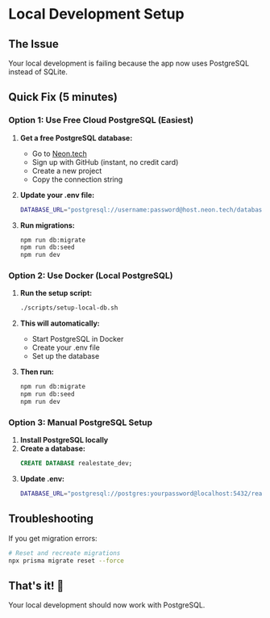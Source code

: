 # Local Development Setup

## The Issue
Your local development is failing because the app now uses PostgreSQL instead of SQLite.

## Quick Fix (5 minutes)

### Option 1: Use Free Cloud PostgreSQL (Easiest)

1. **Get a free PostgreSQL database:**
   - Go to [Neon.tech](https://neon.tech)
   - Sign up with GitHub (instant, no credit card)
   - Create a new project
   - Copy the connection string

2. **Update your .env file:**
   ```bash
   DATABASE_URL="postgresql://username:password@host.neon.tech/database?sslmode=require"
   ```

3. **Run migrations:**
   ```bash
   npm run db:migrate
   npm run db:seed
   npm run dev
   ```

### Option 2: Use Docker (Local PostgreSQL)

1. **Run the setup script:**
   ```bash
   ./scripts/setup-local-db.sh
   ```

2. **This will automatically:**
   - Start PostgreSQL in Docker
   - Create your .env file
   - Set up the database

3. **Then run:**
   ```bash
   npm run db:migrate
   npm run db:seed
   npm run dev
   ```

### Option 3: Manual PostgreSQL Setup

1. **Install PostgreSQL locally**
2. **Create a database:**
   ```sql
   CREATE DATABASE realestate_dev;
   ```
3. **Update .env:**
   ```bash
   DATABASE_URL="postgresql://postgres:yourpassword@localhost:5432/realestate_dev"
   ```

## Troubleshooting

If you get migration errors:
```bash
# Reset and recreate migrations
npx prisma migrate reset --force
```

## That's it! 🚀
Your local development should now work with PostgreSQL.